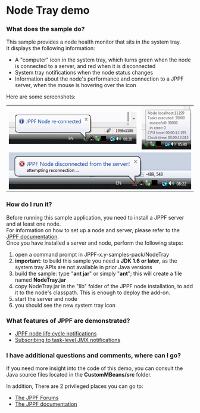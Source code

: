 # Node Tray demo

<h3>What does the sample do?</h3>
This sample provides a node health monitor that sits in the system tray.<br>
It displays the following information:
<ul>
  <li>A "computer" icon in the system tray, which turns green when the node is connected to a server, and red when it is disconnected</li>
  <li>System tray notifications when the node status changes</li>
  <li>Information about the node's performance and connection to a JPPF server, when the mouse is hovering over the icon</li>
</ul>
<p>Here are some screenshots:
<p align="center">
<table border="0" cellspacing="10" cellpadding="0">
  <tr><td align="center"><img src="images/NodeTrayAddon-01.gif" border="0"/></td><td align="center"><img src="images/NodeTrayAddon-03.gif" border="0"/></td></tr>
  <tr><td align="center" colspan="2"><img src="images/NodeTrayAddon-02.gif" border="0"/></td></tr>
</table>

<h3>How do I run it?</h3>
Before running this sample application, you need to install a JPPF server and at least one node.<br>
For information on how to set up a node and server, please refer to the <a href="https://www.jppf.org/doc/6.3/index.php?title=Introduction">JPPF documentation</a>.<br>
Once you have installed a server and node, perform the following steps:
<ol>
  <li>open a command prompt in JPPF-x.y-samples-pack/NodeTray</li>
  <li><b>important</b>: to build this sample you need a <b>JDK 1.6 or later</b>, as the system tray APIs are not available in prior Java versions</li>
  <li>build the sample: type "<b>ant jar</b>" or simply "<b>ant</b>"; this will create a file named <b>NodeTray.jar</b></li>
  <li>copy NodeTray.jar in the "lib" folder of the JPPF node installation, to add it to the node's classpath. This is enough to deploy the add-on.</li>
  <li>start the server and node</li>
  <li>you should see the new system tray icon</li>
</ol>

<h3>What features of JPPF are demonstrated?</h3>
<ul>
  <li><a href="https://www.jppf.org/doc/6.3/index.php?title=Receiving_notifications_of_node_life_cycle_events">JPPF node life cycle notifications</a></li>
  <li><a href="https://www.jppf.org/doc/6.3/index.php?title=Node_management#Subscribing_to_MBean_notifications">Subscribing to task-level JMX notifications</a></li>
</ul>

<h3>I have additional questions and comments, where can I go?</h3>
<p>If you need more insight into the code of this demo, you can consult the Java source files located in the <b>CustomMBeans/src</b> folder.
<p>In addition, There are 2 privileged places you can go to:
<ul>
  <li><a href="https://www.jppf.org/forums">The JPPF Forums</a></li>
  <li><a href="https://www.jppf.org/doc/6.2">The JPPF documentation</a></li>
</ul>

